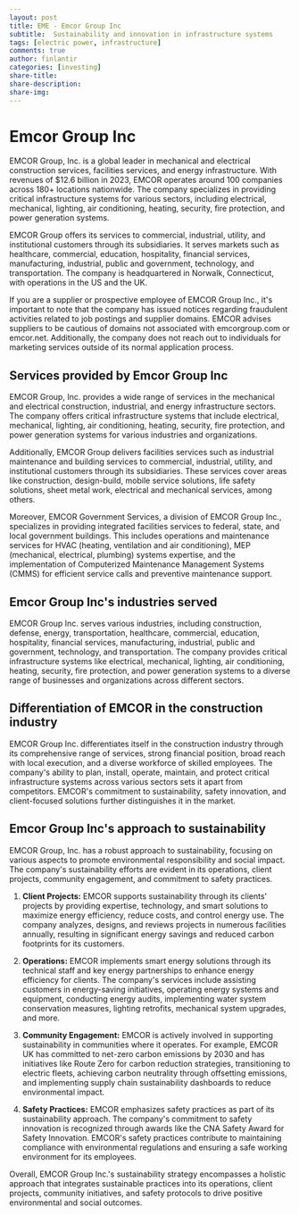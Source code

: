 ```yaml
---
layout: post
title: EME - Emcor Group Inc
subtitle:  Sustainability and innovation in infrastructure systems
tags: [electric power, infrastructure]
comments: true
author: finlantir
categories: [investing]
share-title:
share-description:
share-img:
---
```



# Emcor Group Inc
EMCOR Group, Inc. is a global leader in mechanical and electrical construction services, facilities services, and energy infrastructure. With revenues of $12.6 billion in 2023, EMCOR operates around 100 companies across 180+ locations nationwide. The company specializes in providing critical infrastructure systems for various sectors, including electrical, mechanical, lighting, air conditioning, heating, security, fire protection, and power generation systems.

EMCOR Group offers its services to commercial, industrial, utility, and institutional customers through its subsidiaries. It serves markets such as healthcare, commercial, education, hospitality, financial services, manufacturing, industrial, public and government, technology, and transportation. The company is headquartered in Norwalk, Connecticut, with operations in the US and the UK.

If you are a supplier or prospective employee of EMCOR Group Inc., it's important to note that the company has issued notices regarding fraudulent activities related to job postings and supplier domains. EMCOR advises suppliers to be cautious of domains not associated with emcorgroup.com or emcor.net. Additionally, the company does not reach out to individuals for marketing services outside of its normal application process.


## Services provided by Emcor Group Inc
EMCOR Group, Inc. provides a wide range of services in the mechanical and electrical construction, industrial, and energy infrastructure sectors. The company offers critical infrastructure systems that include electrical, mechanical, lighting, air conditioning, heating, security, fire protection, and power generation systems for various industries and organizations.

Additionally, EMCOR Group delivers facilities services such as industrial maintenance and building services to commercial, industrial, utility, and institutional customers through its subsidiaries. These services cover areas like construction, design-build, mobile service solutions, life safety solutions, sheet metal work, electrical and mechanical services, among others.

Moreover, EMCOR Government Services, a division of EMCOR Group Inc., specializes in providing integrated facilities services to federal, state, and local government buildings. This includes operations and maintenance services for HVAC (heating, ventilation and air conditioning), MEP (mechanical, electrical, plumbing) systems expertise, and the implementation of Computerized Maintenance Management Systems (CMMS) for efficient service calls and preventive maintenance support.


## Emcor Group Inc's industries served
EMCOR Group Inc. serves various industries, including construction, defense, energy, transportation, healthcare, commercial, education, hospitality, financial services, manufacturing, industrial, public and government, technology, and transportation. The company provides critical infrastructure systems like electrical, mechanical, lighting, air conditioning, heating, security, fire protection, and power generation systems to a diverse range of businesses and organizations across different sectors.


## Differentiation of EMCOR in the construction industry
EMCOR Group Inc. differentiates itself in the construction industry through its comprehensive range of services, strong financial position, broad reach with local execution, and a diverse workforce of skilled employees. The company's ability to plan, install, operate, maintain, and protect critical infrastructure systems across various sectors sets it apart from competitors. EMCOR's commitment to sustainability, safety innovation, and client-focused solutions further distinguishes it in the market.


## Emcor Group Inc's approach to sustainability
EMCOR Group, Inc. has a robust approach to sustainability, focusing on various aspects to promote environmental responsibility and social impact. The company's sustainability efforts are evident in its operations, client projects, community engagement, and commitment to safety practices.

1. **Client Projects:** EMCOR supports sustainability through its clients' projects by providing expertise, technology, and smart solutions to maximize energy efficiency, reduce costs, and control energy use. The company analyzes, designs, and reviews projects in numerous facilities annually, resulting in significant energy savings and reduced carbon footprints for its customers.

2. **Operations:** EMCOR implements smart energy solutions through its technical staff and key energy partnerships to enhance energy efficiency for clients. The company's services include assisting customers in energy-saving initiatives, operating energy systems and equipment, conducting energy audits, implementing water system conservation measures, lighting retrofits, mechanical system upgrades, and more.

3. **Community Engagement:** EMCOR is actively involved in supporting sustainability in communities where it operates. For example, EMCOR UK has committed to net-zero carbon emissions by 2030 and has initiatives like Route Zero for carbon reduction strategies, transitioning to electric fleets, achieving carbon neutrality through offsetting emissions, and implementing supply chain sustainability dashboards to reduce environmental impact.

4. **Safety Practices:** EMCOR emphasizes safety practices as part of its sustainability approach. The company's commitment to safety innovation is recognized through awards like the CNA Safety Award for Safety Innovation. EMCOR's safety practices contribute to maintaining compliance with environmental regulations and ensuring a safe working environment for its employees.

Overall, EMCOR Group Inc.'s sustainability strategy encompasses a holistic approach that integrates sustainable practices into its operations, client projects, community initiatives, and safety protocols to drive positive environmental and social outcomes.